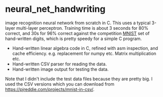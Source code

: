 # neural_net_handwriting

image recognition neural network from scratch in C.
This uses a typical 3-layer multi-layer perceptron.
Training time is about 3 seconds for 80% correct, and 30s for 96% correct
against the competition [MNIST](http://yann.lecun.com/exdb/mnist/) set of
hand-written digits, which is pretty speedy for a simple C program.

* Hand-written linear algebra code in C, refined with asm inspection, and cache efficiency. e.g. replacement for numpy etc. Matrix multiplication etc.
* Hand-written CSV parser for reading the data.
* Hand-written image output for testing the data.

Note that I didn't include the test data files because they are pretty big.
I used the CSV versions which you can download from https://pjreddie.com/projects/mnist-in-csv/.

